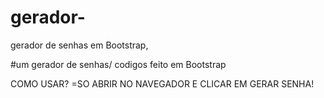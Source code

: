 # gerador-
gerador de senhas em Bootstrap,

#um gerador de senhas/ codigos feito em Bootstrap 


COMO USAR?
=SO ABRIR NO NAVEGADOR E CLICAR EM GERAR SENHA!
